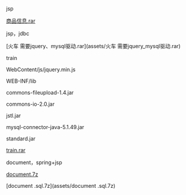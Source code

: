 jsp

[商品信息.rar](assets/商品信息.rar)

jsp，jdbc

[火车 需要jquery、mysql驱动.rar](assets/火车 需要jquery_mysql驱动.rar)



train

WebContent/js/jquery.min.js

WEB-INF/lib

commons-fileupload-1.4.jar

commons-io-2.0.jar

jstl.jar

mysql-connector-java-5.1.49.jar

standard.jar



[train.rar](assets/train.rar)





document，spring+jsp

[document.7z](assets/document.7z)



[document .sql.7z](assets/document .sql.7z)

